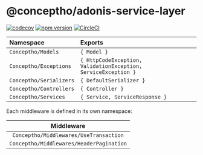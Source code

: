 # @conceptho/adonis-service-layer
[![codecov](https://codecov.io/gh/conceptho/adonis-service-layer/branch/v1.0/graph/badge.svg)](https://codecov.io/gh/conceptho/adonis-service-layer)
[![npm version](https://img.shields.io/npm/v/@conceptho/adonis-service-layer.svg?style=flat)](https://npmjs.org/package/@conceptho/adonis-service-layer)
[![CircleCI](https://circleci.com/gh/conceptho/adonis-service-layer.svg?style=svg)](https://circleci.com/gh/conceptho/adonis-service-layer) 

| Namespace               | Exports                                                        |
| :---------------------- | :------------------------------------------------------------- |
| `Conceptho/Models`      | `{ Model }`                                                    |
| `Conceptho/Exceptions`  | `{ HttpCodeException, ValidationException, ServiceException }` |
| `Conceptho/Serializers` | `{ DefaultSerializer }`                                        |
| `Conceptho/Controllers` | `{ Controller }`                                               |
| `Conceptho/Services`    | `{ Service, ServiceResponse }`                                 |

Each middleware is defined in its own namespace:

|                Middleware                |
|:----------------------------------------:|
| `Conceptho/Middlewares/UseTransaction`   |
| `Conceptho/Middlewares/HeaderPagination` |
